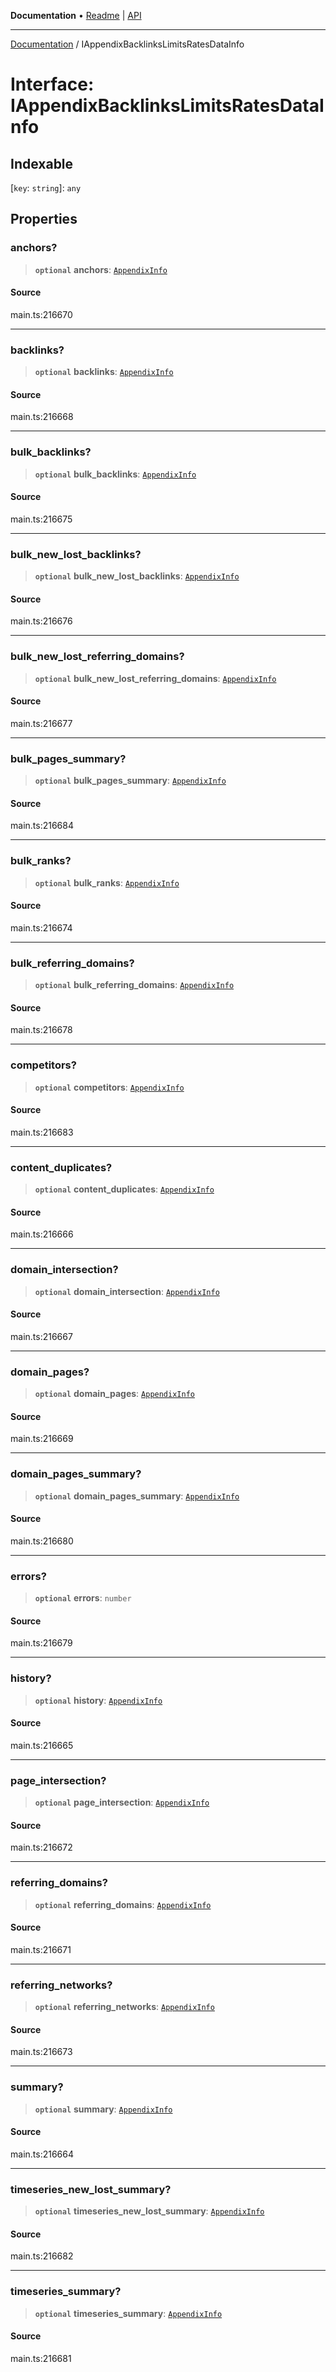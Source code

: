 **Documentation** • [Readme](../README.md) \| [API](../globals.md)

***

[Documentation](../README.md) / IAppendixBacklinksLimitsRatesDataInfo

# Interface: IAppendixBacklinksLimitsRatesDataInfo

## Indexable

 \[`key`: `string`\]: `any`

## Properties

### anchors?

> **`optional`** **anchors**: [`AppendixInfo`](../classes/AppendixInfo.md)

#### Source

main.ts:216670

***

### backlinks?

> **`optional`** **backlinks**: [`AppendixInfo`](../classes/AppendixInfo.md)

#### Source

main.ts:216668

***

### bulk\_backlinks?

> **`optional`** **bulk\_backlinks**: [`AppendixInfo`](../classes/AppendixInfo.md)

#### Source

main.ts:216675

***

### bulk\_new\_lost\_backlinks?

> **`optional`** **bulk\_new\_lost\_backlinks**: [`AppendixInfo`](../classes/AppendixInfo.md)

#### Source

main.ts:216676

***

### bulk\_new\_lost\_referring\_domains?

> **`optional`** **bulk\_new\_lost\_referring\_domains**: [`AppendixInfo`](../classes/AppendixInfo.md)

#### Source

main.ts:216677

***

### bulk\_pages\_summary?

> **`optional`** **bulk\_pages\_summary**: [`AppendixInfo`](../classes/AppendixInfo.md)

#### Source

main.ts:216684

***

### bulk\_ranks?

> **`optional`** **bulk\_ranks**: [`AppendixInfo`](../classes/AppendixInfo.md)

#### Source

main.ts:216674

***

### bulk\_referring\_domains?

> **`optional`** **bulk\_referring\_domains**: [`AppendixInfo`](../classes/AppendixInfo.md)

#### Source

main.ts:216678

***

### competitors?

> **`optional`** **competitors**: [`AppendixInfo`](../classes/AppendixInfo.md)

#### Source

main.ts:216683

***

### content\_duplicates?

> **`optional`** **content\_duplicates**: [`AppendixInfo`](../classes/AppendixInfo.md)

#### Source

main.ts:216666

***

### domain\_intersection?

> **`optional`** **domain\_intersection**: [`AppendixInfo`](../classes/AppendixInfo.md)

#### Source

main.ts:216667

***

### domain\_pages?

> **`optional`** **domain\_pages**: [`AppendixInfo`](../classes/AppendixInfo.md)

#### Source

main.ts:216669

***

### domain\_pages\_summary?

> **`optional`** **domain\_pages\_summary**: [`AppendixInfo`](../classes/AppendixInfo.md)

#### Source

main.ts:216680

***

### errors?

> **`optional`** **errors**: `number`

#### Source

main.ts:216679

***

### history?

> **`optional`** **history**: [`AppendixInfo`](../classes/AppendixInfo.md)

#### Source

main.ts:216665

***

### page\_intersection?

> **`optional`** **page\_intersection**: [`AppendixInfo`](../classes/AppendixInfo.md)

#### Source

main.ts:216672

***

### referring\_domains?

> **`optional`** **referring\_domains**: [`AppendixInfo`](../classes/AppendixInfo.md)

#### Source

main.ts:216671

***

### referring\_networks?

> **`optional`** **referring\_networks**: [`AppendixInfo`](../classes/AppendixInfo.md)

#### Source

main.ts:216673

***

### summary?

> **`optional`** **summary**: [`AppendixInfo`](../classes/AppendixInfo.md)

#### Source

main.ts:216664

***

### timeseries\_new\_lost\_summary?

> **`optional`** **timeseries\_new\_lost\_summary**: [`AppendixInfo`](../classes/AppendixInfo.md)

#### Source

main.ts:216682

***

### timeseries\_summary?

> **`optional`** **timeseries\_summary**: [`AppendixInfo`](../classes/AppendixInfo.md)

#### Source

main.ts:216681
